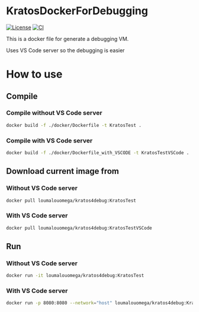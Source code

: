 # KratosDockerForDebugging

[![License][license-image]][license] [![CI](https://github.com/loumalouomega/KratosDockerForDebugging/actions/workflows/ci.yml/badge.svg)](https://github.com/loumalouomega/KratosDockerForDebugging/actions/workflows/ci.yml)

[license-image]: https://img.shields.io/badge/license-MIT-blue.svg?style=flat
[license]: https://github.com/loumalouomega/KratosDockerForDebugging/blob/main/LICENSE


This is a docker file for generate a debugging VM.

Uses VS Code server so the debugging is easier

# How to use

## Compile

### Compile without VS Code server

~~~sh
docker build -f ./docker/Dockerfile -t KratosTest .

~~~

### Compile with VS Code server

~~~sh
docker build -f ./docker/Dockerfile_with_VSCODE -t KratosTestVSCode .
~~~

## Download current image from

### Without VS Code server

~~~sh
docker pull loumalouomega/kratos4debug:KratosTest
~~~

### With VS Code server

~~~sh
docker pull loumalouomega/kratos4debug:KratosTestVSCode
~~~

## Run

### Without VS Code server

~~~sh
docker run -it loumalouomega/kratos4debug:KratosTest
~~~

### With VS Code server

~~~sh
docker run -p 8080:8080 --network="host" loumalouomega/kratos4debug:KratosTestVSCode
~~~
